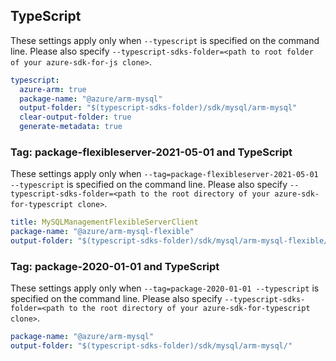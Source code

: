 ## TypeScript

These settings apply only when `--typescript` is specified on the command line.
Please also specify `--typescript-sdks-folder=<path to root folder of your azure-sdk-for-js clone>`.

``` yaml $(typescript)
typescript:
  azure-arm: true
  package-name: "@azure/arm-mysql"
  output-folder: "$(typescript-sdks-folder)/sdk/mysql/arm-mysql"
  clear-output-folder: true
  generate-metadata: true
```

### Tag: package-flexibleserver-2021-05-01 and TypeScript

These settings apply only when `--tag=package-flexibleserver-2021-05-01 --typescript` is specified on the command line.
Please also specify `--typescript-sdks-folder=<path to the root directory of your azure-sdk-for-typescript clone>`.

``` yaml $(tag) == 'package-flexibleserver-2021-05-01' && $(typescript)
title: MySQLManagementFlexibleServerClient
package-name: "@azure/arm-mysql-flexible"
output-folder: "$(typescript-sdks-folder)/sdk/mysql/arm-mysql-flexible/"
```

### Tag: package-2020-01-01 and TypeScript

These settings apply only when `--tag=package-2020-01-01 --typescript` is specified on the command line.
Please also specify `--typescript-sdks-folder=<path to the root directory of your azure-sdk-for-typescript clone>`.

``` yaml $(tag) == 'package-2020-01-01' && $(typescript)
package-name: "@azure/arm-mysql"
output-folder: "$(typescript-sdks-folder)/sdk/mysql/arm-mysql/"
```
